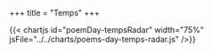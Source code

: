 +++
title = "Temps"
+++

{{< chartjs id="poemDay-tempsRadar" width="75%" jsFile="../../charts/poems-day-temps-radar.js" />}}
